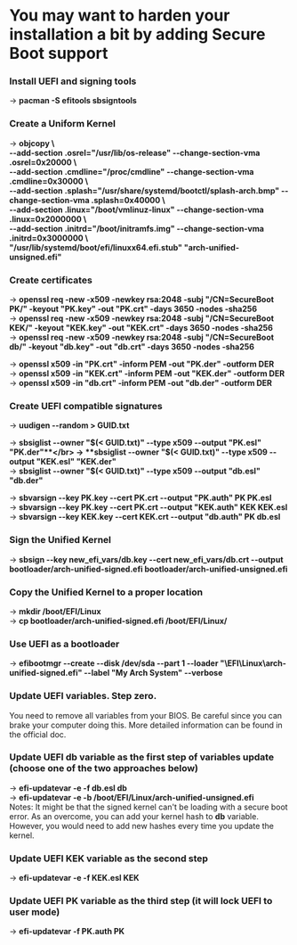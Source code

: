 # You may want to harden your installation a bit by adding Secure Boot support

### Install UEFI and signing tools
-> **pacman -S efitools sbsigntools**

### Create a Uniform Kernel
-> **objcopy \\</br>
    --add-section .osrel="/usr/lib/os-release" --change-section-vma .osrel=0x20000 \\</br>
    --add-section .cmdline="/proc/cmdline" --change-section-vma .cmdline=0x30000 \\</br>
    --add-section .splash="/usr/share/systemd/bootctl/splash-arch.bmp" --change-section-vma .splash=0x40000 \\</br>
    --add-section .linux="/boot/vmlinuz-linux" --change-section-vma .linux=0x2000000 \\</br>
    --add-section .initrd="/boot/initramfs.img" --change-section-vma .initrd=0x3000000 \\</br>
    "/usr/lib/systemd/boot/efi/linuxx64.efi.stub" "arch-unified-unsigned.efi"**

### Create certificates
-> **openssl req -new -x509 -newkey rsa:2048 -subj "/CN=SecureBoot PK/" -keyout "PK.key" -out "PK.crt" -days 3650 -nodes -sha256**</br>
-> **openssl req -new -x509 -newkey rsa:2048 -subj "/CN=SecureBoot KEK/" -keyout "KEK.key" -out "KEK.crt" -days 3650 -nodes -sha256**</br>
-> **openssl req -new -x509 -newkey rsa:2048 -subj "/CN=SecureBoot db/" -keyout "db.key" -out "db.crt" -days 3650 -nodes -sha256**</br>

-> **openssl x509 -in "PK.crt" -inform PEM -out "PK.der" -outform DER**</br>
-> **openssl x509 -in "KEK.crt" -inform PEM -out "KEK.der" -outform DER**</br>
-> **openssl x509 -in "db.crt" -inform PEM -out "db.der" -outform DER**</br>

### Create UEFI compatible signatures
-> **uudigen --random > GUID.txt**</br>

-> **sbsiglist --owner "$(< GUID.txt)" --type x509 --output "PK.esl" "PK.der"**</br>
-> **sbsiglist --owner "$(< GUID.txt)" --type x509 --output "KEK.esl" "KEK.der"**</br>
-> **sbsiglist --owner "$(< GUID.txt)" --type x509 --output "db.esl" "db.der"**</br>

-> **sbvarsign --key PK.key --cert PK.crt --output "PK.auth" PK PK.esl**</br>
-> **sbvarsign --key PK.key --cert PK.crt --output "KEK.auth" KEK KEK.esl**</br>
-> **sbvarsign --key KEK.key --cert KEK.crt --output "db.auth" PK db.esl**</br>

### Sign the Unified Kernel
-> **sbsign --key new_efi_vars/db.key --cert new_efi_vars/db.crt --output bootloader/arch-unified-signed.efi bootloader/arch-unified-unsigned.efi**</br>

### Copy the Unified Kernel to a proper location
-> **mkdir /boot/EFI/Linux**</br>
-> **cp bootloader/arch-unified-signed.efi /boot/EFI/Linux/**</br>

### Use UEFI as a bootloader
-> **efibootmgr --create --disk /dev/sda --part 1 --loader "\EFI\Linux\arch-unified-signed.efi" --label "My Arch System" --verbose**</br>

### Update UEFI variables. Step zero.
You need to remove all variables from your BIOS. Be careful since you can brake your computer doing this. More detailed information can be found in the official doc.

### Update UEFI db variable as the first step of variables update (choose one of the two approaches below)
-> **efi-updatevar -e -f db.esl db**</br>
-> **efi-updatevar -e -b /boot/EFI/Linux/arch-unified-unsigned.efi**</br>
Notes: It might be that the signed kernel can't be loading with a secure boot error. As an overcome, you can add your kernel hash to **db** variable.
However, you would need to add new hashes every time you update the kernel.

### Update UEFI KEK variable as the second step
-> **efi-updatevar -e -f KEK.esl KEK**</br>

### Update UEFI PK variable as the third step (it will lock UEFI to user mode)
-> **efi-updatevar -f PK.auth PK**</br>

